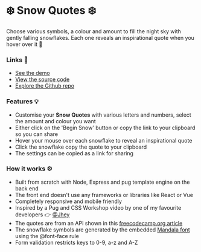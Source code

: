 # ❄️ Snow Quotes ❄️ 

Choose various symbols, a colour and amount to fill the night sky with gently falling snowflakes. Each one reveals an inspirational quote when you hover over it 💬

### Links 🔗
- [See the demo](https://js-balloon-popping-game.rolandjlevy.repl.co/)
- [View the source code](https://repl.it/@RolandJLevy/express-snow-quotes)
- [Explore the Github repo](https://github.com/rolandjlevy/express-snow-quotes)

### Features 💡
- Customise your **Snow Quotes** with various letters and numbers, select the amount and colour you want
- Either click on the 'Begin Snow' button or copy the link to your clipboard so you can share
- Hover your mouse over each snowflake to reveal an inspirational quote
- Click the snowflake copy the quote to your clipboard 
- The settings can be copied as a link for sharing

### How it works ⚙️
- Built from scratch with Node, Express and pug template engine on the back end
- The front end doesn't use any frameworks or libraries like React or Vue
- Completely responsive and mobile friendly
- Inspired by a Pug and CSS Workshop video by one of my favourite developers 👉 [@Jhey](https://twitter.com/jh3yy)
- The quotes are from an API shown in this [freecodecamp.org article](https://forum.freecodecamp.org/t/free-api-inspirational-quotes-json-with-code-examples/311373)
- The snowflake symbols are generated by the embedded [Mandala font](https://www.fontspace.com/mandalas-font-f30143) using the @font-face rule
- Form validation restricts keys to 0-9, a-z and A-Z